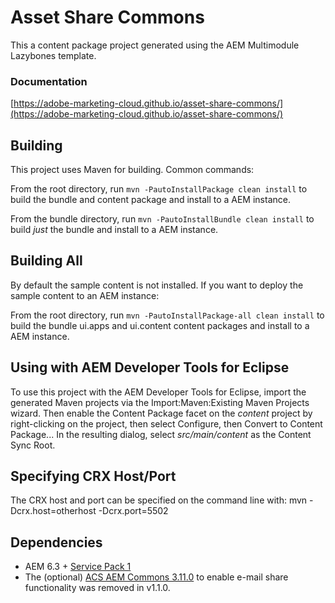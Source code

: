 # Asset Share Commons

This a content package project generated using the AEM Multimodule Lazybones template.

### Documentation

[https://adobe-marketing-cloud.github.io/asset-share-commons/](https://adobe-marketing-cloud.github.io/asset-share-commons/)

## Building

This project uses Maven for building. Common commands:

From the root directory, run ``mvn -PautoInstallPackage clean install`` to build the bundle and content package and install to a AEM instance.

From the bundle directory, run ``mvn -PautoInstallBundle clean install`` to build *just* the bundle and install to a AEM instance.

## Building All

By default the sample content is not installed. If you want to deploy the sample content to an AEM instance:

From the root directory, run ``mvn -PautoInstallPackage-all clean install`` to build the bundle ui.apps and ui.content content packages and install to a AEM instance.

## Using with AEM Developer Tools for Eclipse

To use this project with the AEM Developer Tools for Eclipse, import the generated Maven projects via the Import:Maven:Existing Maven Projects wizard. Then enable the Content Package facet on the _content_ project by right-clicking on the project, then select Configure, then Convert to Content Package... In the resulting dialog, select _src/main/content_ as the Content Sync Root.

## Specifying CRX Host/Port

The CRX host and port can be specified on the command line with:
mvn -Dcrx.host=otherhost -Dcrx.port=5502 <goals>

## Dependencies

* AEM 6.3 + [Service Pack 1](https://docs.adobe.com/docs/en/aem/6-3/release-notes/sp1.html)
* The (optional) [ACS AEM Commons 3.11.0](https://github.com/Adobe-Consulting-Services/acs-aem-commons/releases/tag/acs-aem-commons-3.11.0) to enable e-mail share functionality was removed in v1.1.0.


